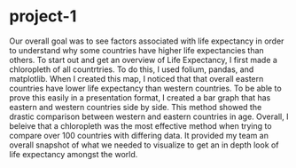 # project-1

Our overall goal was to see factors associated with life expectancy in order to understand why some countries have higher life expectancies than others. To start out and get an overview of Life Expectancy, I first made a chloropleth of all countrtries.  To do this, I used folium, pandas, and matplotlib.  When I created this map, I noticed that that overall eastern countries have lower life expectancy than western countries. To be able to prove this easily in a presentation format, I created a bar graph that has eastern and western countries side by side.  This method showed the drastic comparison between western and eastern countries in age.  Overall, I beleive that a chloropleth was the most effective method when trying to compare over 100 countries with differing data.  It provided my team an overall snapshot of what we needed to visualize to get an in depth look of life expectancy amongst the world.  
